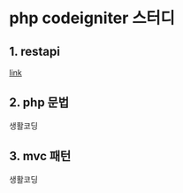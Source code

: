 # php codeigniter 스터디

## 1. restapi
[link](https://www.itsolutionstuff.com/post/codeigniter-3-restful-api-tutorialexample.html)

## 2. php 문법
생활코딩

## 3. mvc 패턴
생활코딩

